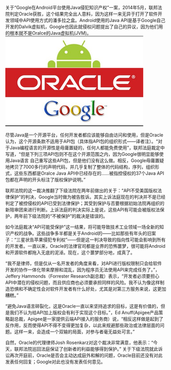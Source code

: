 关于“Google在Android平台使用Java侵犯知识产权”一案，2014年5月，联邦法院判定Oracle获胜，这个结果完全出人意料，因为这样一来无异于打开了软件开发领域中API使用方式的潘多拉之盒。Android使用的Java API是基于Google自己开发的Dalvik虚拟机，Google也因此就侵权问题提出了自己的异议，因为他们用的根本就不是Oralce的Java虚拟机(JVM)。
![img1](../img/2014060501.jpg)

尽管Java是一个开源平台，任何开发者都应该能够自由访问和使用，但是Oracle认为，这个开源条款不适用于API包（具体指API包的组织形式——译者注）。“对于Java编程语言的开源性是毋庸置疑的，任何人都能免费使用”，联邦法庭裁定中写道，“但是下列三项API包则不在这个开源范围之内，因为Google很明显能够使用Java语言 自己重写这些API包，但是他们没有这么做。相反，Google毋庸置疑地拷贝了7000多行的声明代码，并几乎复制了整体的代码结构，序列，组织形式，这些东西都是Oralce Java API中已经存在的……被指控侵权的37个Java API包都在声明的开头标注了版权保护说明。”

联邦法院的这一裁决推翻了下级法院在两年前做出的关于：“API不受美国版权法律保护”的判决，Google当时做为被告胜诉。其实上诉法庭现在的判决并不是已经判定了被控侵权的API已受到法律保护；其受到保护与否要根据初始法院再组织的新陪审团来进行判断。上诉法庭的判决实际上是说，这些API有可能会被版权法保护，两年前下级法院的“不被保护”的裁决是错误的。

如今法庭裁决“API可能受保护”这一结果，将可能导致技术工业领域一场全新的知识产权的战争。这些战争多半都是关于Android的——比如那些有年头的旧案子：“三星状告苹果侵犯专利权”——但是这一判决导致的指向性可能会影响到所有的开发者。一直以来，Oracle的法律官司都是业界的恐怖噩梦，很可能将Android和开源软件都拖入无底的泥淖。现在，这个噩梦部分地，成真了。

“我不是律师，但是仅从一名开发者的角度来看，对API进行版权限制只会给软件开发的协作一体化带来摩擦和混乱，因为程序员无法使用API来完成任务了。”，Jeffery Hammonds（Forrester Research副总裁）表示，“开发者必须要担心API中潜在的侵权问题，而且供应商也必须要承担同样的风险。我不认为像这样制造恐惧和不确定性会对软件开发者有什么好处，尤其是对第三方服务来说，这更加糟糕。”

“避免Java语言碎裂化，这是Oracle一直以来坚持追求的目标，这是有价值的，但是我们不认为给API加上版权会有利于实现这个目标。”，Ed Anuff(Apigee产品策略副总裁，Apigee是一家提供云端API接入的服务商）说，“相反这样做是起到了反作用，反而使得API不得不变得更加复杂，以此来规避那些政治或法律层面的问题。这样一来，会造成一个双输的局面，对参与者毫无益处可言。”

自然，Oracle的代理律师Josh Rosenkarz对这个裁决非常满意，他表示：“今天，联邦法院巡回法庭保证了创新者的利益能够得到保护。” 关于下级法院就此诉讼再次开庭前，Oracle是否会主动达成庭外和解的问题，Oracle目前还没有对此发表任何回复；Google对此也没有发表任何意见。